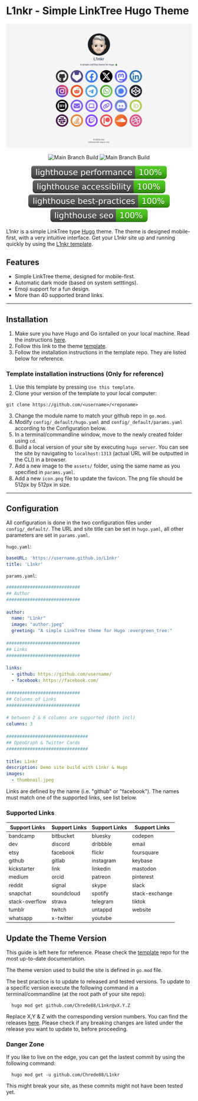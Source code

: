 # L1nkr - Simple LinkTree Hugo Theme
![L1nkr - Simple LinkTree Hugo Theme](https://raw.githubusercontent.com/chrede88/l1nkr/main/images/screenshot.png)

<p align="center">
  <img src="https://github.com/Chrede88/L1nkr/actions/workflows/testBuild.yml/badge.svg" alt="Main Branch Build">
  <img src="https://github.com/Chrede88/L1nkr/actions/workflows/exampleSite.yml/badge.svg" alt="Main Branch Build">
</p>
<p align="center">
  <img src="./lighthouse/lighthouse_performance.svg" alt="Performace">
  <img src="./lighthouse/lighthouse_accessibility.svg" alt="Accessibility">
  <img src="./lighthouse/lighthouse_best-practices.svg" alt="Best Practices">
  <img src="./lighthouse/lighthouse_seo.svg" alt="SEO">
</p>

L1nkr is a simple LinkTree type [Hugo](https://gohugo.io) theme. The theme is designed mobile-first, with a very intuitive interface. Get your L1nkr site up and running quickly by using the [L1nkr template](https://github.com/Chrede88/L1nkrTemplate).

## Features

- Simple LinkTree theme, designed for mobile-first.
- Automatic dark mode (based on system setttings).
- Emoji support for a fun design.
- More than 40 supported brand links.

---

## Installation

1) Make sure you have Hugo and Go isntalled on your local machine. Read the instructions [here](https://gohugo.io/installation/).
2) Follow this link to the theme [template](https://github.com/Chrede88/L1nkrTemplate).
3) Follow the installation instructions in the template repo. They are listed below for reference.

### Template installation instructions (Only for reference) 
1) Use this template by pressing `Use this template`.
2) Clone your version of the template to your local computer:
```shell
git clone https://github.com/<username>/<reponame>
```
3) Change the module name to match your github repo in `go.mod`.
4) Modify `config/_default/hugo.yaml` and `config/_default/params.yaml` according to the Configuration below.
5) In a terminal/commandline window, move to the newly created folder using `cd`.
6) Build a local version of your site by executing `hugo server`. You can see the site by navigating to `localhost:1313` (actual URL will be outputted in the CLI) in a browser.
7) Add a new image to the `assets/` folder, using the same name as you specified in `params.yaml`.
8) Add a new `icon.png` file to update the favicon. The png file should be 512px by 512px in size.

---

## Configuration

All configuration is done in the two configuration files under `config/_default/`. The URL and site title can be set in `hugo.yaml`, all other parameters are set in `params.yaml`.

`hugo.yaml`:
```yaml
baseURL: 'https://username.github.io/L1nkr'
title: 'L1nkr'
```

`params.yaml`:
```yaml
############################
## Author
############################

author:
  name: "L1nkr"
  image: "author.jpeg"
  greeting: "A simple LinkTree theme for Hugo :evergreen_tree:"

############################
## Links
############################

links:
  - github: https://github.com/username/
  - facebook: https://facebook.com/

############################
## Colunms of Links
############################

# between 2 & 6 columns are supported (both incl)
columns: 3

###############################
## OpenGraph & Twitter Cards
###############################

title: L1nkr
description: Demo site build with L1nkr & Hugo
images:
  - thumbnail.jpeg
```

Links are defined by the name (i.e. "github" or "facebook"). The names must match one of the supported links, see list below.

### Supported Links
| **Support Links** | **Support Links** | **Support Links** | **Support Links** |
| --- | --- | --- | --- |
| bandcamp | bitbucket | bluesky| codepen |
| dev | discord | dribbble | email |
| etsy | facebook | flickr | foursquare |
| github | gitlab | instagram | keybase |
| kickstarter | link | linkedin | mastodon |
| medium | orcid | patreon | pinterest |
| reddit | signal | skype | slack |
| snapchat | soundcloud | spotify | stack-exchange |
| stack-overflow | strava | telegram | tiktok |
| tumblr | twitch | untappd | website |
| whatsapp | x-twitter | youtube | |

## Update the Theme Version

This guide is left here for reference. Please check the [template](https://github.com/Chrede88/L1nkrTemplate#readme) repo for the most up-to-date documentation.

The theme version used to build the site is defined in `go.mod` file.

The best practice is to update to released and tested versions. To update to a specific version execute the following command in a terminal/commandline (at the root path of your site repo):

```shell
  hugo mod get github.com/Chrede88/L1nkr@vX.Y.Z
```
Replace X,Y & Z with the corresponding version numbers. You can find the releases [here](https://github.com/Chrede88/L1nkr/releases). Please check if any breaking changes are listed under the release you want to update to, before proceeding.

### Danger Zone
If you like to live on the edge, you can get the lastest commit by using the following command:
```shell
  hugo mod get -u github.com/Chrede88/L1nkr
```
This might break your site, as these commits might not have been tested yet.